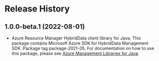 # Release History

## 1.0.0-beta.1 (2022-08-01)

- Azure Resource Manager HybridData client library for Java. This package contains Microsoft Azure SDK for HybridData Management SDK.  Package tag package-2021-05. For documentation on how to use this package, please see [Azure Management Libraries for Java](https://aka.ms/azsdk/java/mgmt).
